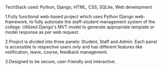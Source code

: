 TechStack used: Python, Django, HTML, CSS, SQLite, Web development

1.Fully functional web-based project which uses Python Django web-framework, to fully automate the staff-student management system of the college. Utilized Django's MVT model to generate appropriate template or model response as per web request.

2.Project is divided into three panels: Student, Staff and Admin. Each panel is accessible to respective users only and has different features like notification, leave, course, feedback management.

3.Designed to be secure, user-friendly and interactive.
